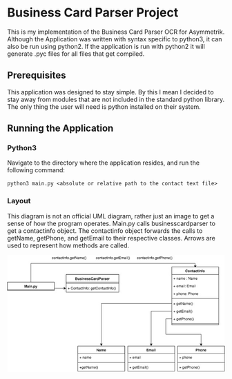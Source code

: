 # Business Card Parser Project

This is my implementation of the Business Card Parser OCR for Asymmetrik. Although the Application was written with syntax specific to python3, it can also be run using python2. If the application is run with python2 it will generate .pyc files for all files that get compiled.

## Prerequisites

This application was designed to stay simple. By this I mean I decided to stay away from modules that are not included in the standard python library. The only thing the user will need is python installed on their system.

## Running the Application

### Python3

Navigate to the directory where the application resides, and run the following command: 
```
python3 main.py <absolute or relative path to the contact text file>
```

### Layout
This diagram is not an official UML diagram, rather just an image to get a sense of how the program operates. Main.py calls businesscardparser to get a contactinfo object. The contactinfo object forwards the calls to getName, getPhone, and getEmail to their respective classes. Arrows are used to represent how methods are called.

![Layout](images/flow.jpg)

